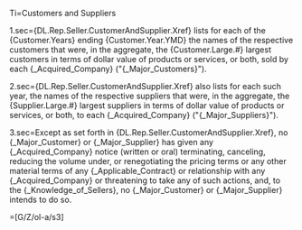 Ti=Customers and Suppliers

1.sec={DL.Rep.Seller.CustomerAndSupplier.Xref} lists for each of the {Customer.Years} ending {Customer.Year.YMD} the names of the respective customers that were, in the aggregate, the {Customer.Large.#} largest customers in terms of dollar value of products or services, or both, sold by each {_Acquired_Company} ("{_Major_Customers}"). 

2.sec={DL.Rep.Seller.CustomerAndSupplier.Xref} also lists for each such year, the names of the respective suppliers that were, in the aggregate, the {Supplier.Large.#} largest suppliers in terms of dollar value of products or services, or both, to each {_Acquired_Company} ("{_Major_Suppliers}").

3.sec=Except as set forth in {DL.Rep.Seller.CustomerAndSupplier.Xref}, no {_Major_Customer} or {_Major_Supplier} has given any {_Acquired_Company} notice (written or oral) terminating, canceling, reducing the volume under, or renegotiating the pricing terms or any other material terms of any {_Applicable_Contract} or relationship with any {_Acquired_Company} or threatening to take any of such actions, and, to the {_Knowledge_of_Sellers}, no {_Major_Customer} or {_Major_Supplier} intends to do so.

=[G/Z/ol-a/s3]
